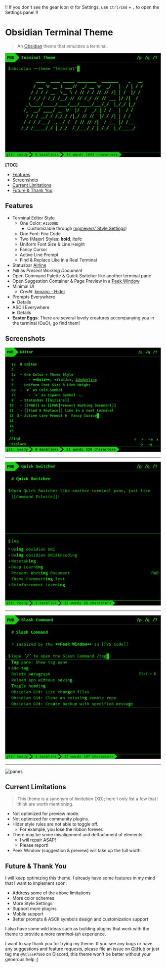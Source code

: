 ‼️ If you don't see the gear icon ⚙️ for Settings, use `Ctrl/Cmd` + `,` to open the Settings panel ‼️


# Obsidian Terminal Theme

> An [Obsidian](https://obsidian.md) theme that *emulates* a terminal.

![](screenshots/terminal.png)

**[TOC]**

* [Features](#features)
* [Screenshots](#screenshots)
* [Current Limitations](#current-limitations)
* [Future & Thank You](#future--thank-you)

## Features

* Terminal Editor Style
    * One Color: `#15D00D`
        * Customizable through [mgmeyers' Style Settings](https://github.com/mgmeyers/obsidian-style-settings)!
    * One Font: Fira Code
    * Two (Major) Styles: **bold**, *italic*
    * Uniform Font Size & Line Height
    * Fancy Cursor
    * Active Line Prompt
    * Find & Replace Like in a Real Terminal
* Statusbar [Airline](https://github.com/vim-airline/vim-airline)
* `PWD` as *Present Working Document*
* Open Command Palette & Quick Switcher like another terminal pane
* Open Suggestion Container & Page Preview in a [Peek Window](https://docs.microsoft.com/en-us/visualstudio/ide/how-to-view-and-edit-code-by-using-peek-definition-alt-plus-f12?view=vs-2019)
* Minimal UI
    * *Credit*: [kepano - Hider](https://github.com/kepano/obsidian-hider)
* Prompts Everywhere
    <details>
    <ul><li> <code>$</code> - Active Line </li>
    <li> <code>/</code> - Find </li>
    <li> <code>:</code> - Replace </li></ul>
    </details>
* ASCII Everywhere
    <details> 
    <ul><li> <code>v</code> - Fold </li>
    <li> <code>></code> - Expand, Selected, Next </li>
    <li> <code><</code> - Previous </li>
    <li> <code>+</code> - Not Created Note </li>
    <li> <code>*</code> - Pin Command </li>
    <li> <code>+\</code>/<code>+/</code> - Show More </li>
    <li> <code>x</code> - Close </li>
    <li> <code>/q</code> - Quit </li>
    <li> <code>/p</code>/<code>/e</code> - Preview/Edit Mode </li>
    <li> <code>/?</code> - More Options </li>
    <li> <code>PWD</code> - Present Working Document </li>
    <li> <code>-a</code> - Apply to All </li></ul>
    </details>
* **Easter Eggs**: There are several lovely creatures accompanying you in the terminal (OuO), go find them!

## Screenshots

![editor](screenshots/editor.png)

---

![quick-switcher](screenshots/quick-switcher.png)

---

![suggestion](screenshots/suggestion.png)

---

![panes](screenshots/panes.png)

## Current Limitations

> This theme is a synonym of *limitation* (XD); here I only list a few that I think are worth mentioning.

* Not optimized for preview mode.
* Not optimized for community plugins.
* Hider style rules are not able to toggle off.
    * For example, you lose the ribbon forever.
* There may be some misalignment and dettachment of elements.
    * I will repair ASAP!
    * Please report!
* Peek Window (suggestion & preview) will take up the full width.

## Future & Thank You

I will keep optimizing this theme. I already have some features in my mind that I want to implement soon:

* Address some of the above limitations
* More color schemes
* More Style Settings
* Support more plugins
* Mobile support
* Better prompts & ASCII symbols design and customization support

I also have some wild ideas such as building plugins that work with the theme to provide a more *terminal-ish* experience.

I want to say thank you for trying my theme. If you see any bugs or have any suggestions and feature requests, please file an issue on [GitHub](https://github.com/zcysxy/Obsidian-Terminal-Theme/issues) or just tag me `@Atlas#7560` on Discord, this theme won't be better without your generous help ;)
